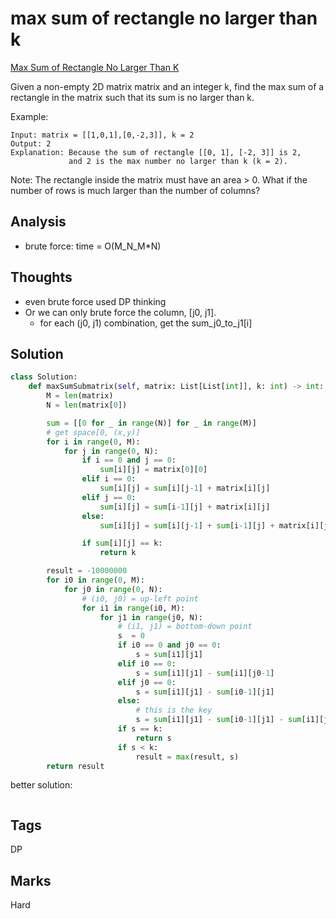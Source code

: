 #  max sum of rectangle no larger than k

[Max Sum of Rectangle No Larger Than K](https://leetcode.com/problems/max-sum-of-rectangle-no-larger-than-k)

Given a non-empty 2D matrix matrix and an integer k, find the max sum of a rectangle in the matrix such that its sum is no larger than k.

Example:

```text
Input: matrix = [[1,0,1],[0,-2,3]], k = 2
Output: 2 
Explanation: Because the sum of rectangle [[0, 1], [-2, 3]] is 2,
             and 2 is the max number no larger than k (k = 2).
```

Note: The rectangle inside the matrix must have an area &gt; 0. What if the number of rows is much larger than the number of columns?

## Analysis

* brute force: time = O\(M_N_M\*N\)

## Thoughts

* even brute force used DP thinking 
* Or we can only brute force the column, \[j0, j1\].
  * for each \(j0, j1\) combination, get the sum\_j0\_to\_j1\[i\]

## Solution

```python
class Solution:
    def maxSumSubmatrix(self, matrix: List[List[int]], k: int) -> int:
        M = len(matrix)
        N = len(matrix[0])

        sum = [[0 for _ in range(N)] for _ in range(M)]
        # get space[0, (x,y)]
        for i in range(0, M):
            for j in range(0, N):
                if i == 0 and j == 0:
                    sum[i][j] = matrix[0][0]
                elif i == 0:
                    sum[i][j] = sum[i][j-1] + matrix[i][j]
                elif j == 0: 
                    sum[i][j] = sum[i-1][j] + matrix[i][j]
                else:
                    sum[i][j] = sum[i][j-1] + sum[i-1][j] + matrix[i][j] - sum[i-1][j-1]

                if sum[i][j] == k:
                    return k

        result = -10000000
        for i0 in range(0, M):
            for j0 in range(0, N): 
                # (i0, j0) = up-left point                
                for i1 in range(i0, M):
                    for j1 in range(j0, N):
                        # (i1, j1) = bottom-down point 
                        s  = 0
                        if i0 == 0 and j0 == 0:
                            s = sum[i1][j1]
                        elif i0 == 0:
                            s = sum[i1][j1] - sum[i1][j0-1]
                        elif j0 == 0:
                            s = sum[i1][j1] - sum[i0-1][j1]
                        else:
                            # this is the key 
                            s = sum[i1][j1] - sum[i0-1][j1] - sum[i1][j0-1] + sum[i0-1][j0-1]
                        if s == k: 
                            return s
                        if s < k:
                            result = max(result, s)
        return result
```

better solution:

```python

```

## Tags

DP

## Marks

Hard

